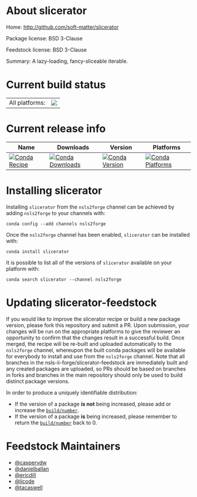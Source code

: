 About slicerator
================

Home: http://github.com/soft-matter/slicerator

Package license: BSD 3-Clause

Feedstock license: BSD 3-Clause

Summary: A lazy-loading, fancy-sliceable iterable.



Current build status
====================


<table><tr><td>All platforms:</td>
    <td>
      <a href="https://dev.azure.com/nsls2forge/nsls2forge/_build/latest?definitionId=23&branchName=master">
        <img src="https://dev.azure.com/nsls2forge/nsls2forge/_apis/build/status/slicerator-feedstock?branchName=master">
      </a>
    </td>
  </tr>
</table>

Current release info
====================

| Name | Downloads | Version | Platforms |
| --- | --- | --- | --- |
| [![Conda Recipe](https://img.shields.io/badge/recipe-slicerator-green.svg)](https://anaconda.org/nsls2forge/slicerator) | [![Conda Downloads](https://img.shields.io/conda/dn/nsls2forge/slicerator.svg)](https://anaconda.org/nsls2forge/slicerator) | [![Conda Version](https://img.shields.io/conda/vn/nsls2forge/slicerator.svg)](https://anaconda.org/nsls2forge/slicerator) | [![Conda Platforms](https://img.shields.io/conda/pn/nsls2forge/slicerator.svg)](https://anaconda.org/nsls2forge/slicerator) |

Installing slicerator
=====================

Installing `slicerator` from the `nsls2forge` channel can be achieved by adding `nsls2forge` to your channels with:

```
conda config --add channels nsls2forge
```

Once the `nsls2forge` channel has been enabled, `slicerator` can be installed with:

```
conda install slicerator
```

It is possible to list all of the versions of `slicerator` available on your platform with:

```
conda search slicerator --channel nsls2forge
```




Updating slicerator-feedstock
=============================

If you would like to improve the slicerator recipe or build a new
package version, please fork this repository and submit a PR. Upon submission,
your changes will be run on the appropriate platforms to give the reviewer an
opportunity to confirm that the changes result in a successful build. Once
merged, the recipe will be re-built and uploaded automatically to the
`nsls2forge` channel, whereupon the built conda packages will be available for
everybody to install and use from the `nsls2forge` channel.
Note that all branches in the nsls-ii-forge/slicerator-feedstock are
immediately built and any created packages are uploaded, so PRs should be based
on branches in forks and branches in the main repository should only be used to
build distinct package versions.

In order to produce a uniquely identifiable distribution:
 * If the version of a package **is not** being increased, please add or increase
   the [``build/number``](https://conda.io/docs/user-guide/tasks/build-packages/define-metadata.html#build-number-and-string).
 * If the version of a package **is** being increased, please remember to return
   the [``build/number``](https://conda.io/docs/user-guide/tasks/build-packages/define-metadata.html#build-number-and-string)
   back to 0.

Feedstock Maintainers
=====================

* [@caspervdw](https://github.com/caspervdw/)
* [@danielballan](https://github.com/danielballan/)
* [@ericdill](https://github.com/ericdill/)
* [@licode](https://github.com/licode/)
* [@tacaswell](https://github.com/tacaswell/)

